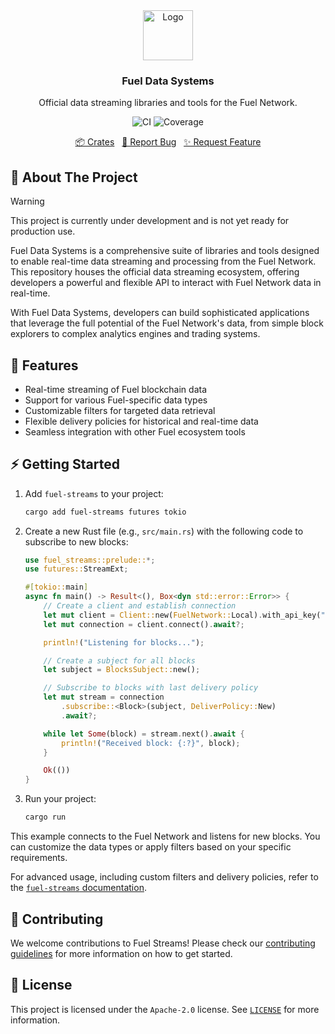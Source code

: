 <div align="center">
    <a href="https://github.com/fuellabs/data-systems">
        <img src="https://global.discourse-cdn.com/business6/uploads/fuel/original/2X/5/57d5a345cc15a64b636e0d56e042857f8a0e80b1.png" alt="Logo" width="80" height="80">
    </a>
    <h3 align="center">Fuel Data Systems</h3>
    <p align="center">
        Official data streaming libraries and tools for the Fuel Network.
    </p>
    <p align="center">
        <a href="https://github.com/FuelLabs/data-systems/actions/workflows/ci.yaml" style="text-decoration: none;">
            <img src="https://github.com/FuelLabs/data-systems/actions/workflows/ci.yaml/badge.svg?branch=main" alt="CI">
        </a>
        <a href="https://codecov.io/gh/FuelLabs/data-systems" style="text-decoration: none;">
            <img src="https://codecov.io/gh/FuelLabs/data-systems/graph/badge.svg?token=1zna00scwj" alt="Coverage">
        </a>
    </p>
    <p align="center">
        <a href="https://github.com/fuellabs/data-systems/tree/main/crates">📦 Crates</a>
        <span>&nbsp;</span>
        <a href="https://github.com/fuellabs/data-systems/issues/new?labels=bug&template=bug-report---.md">🐛 Report Bug</a>
        <span>&nbsp;</span>
        <a href="https://github.com/fuellabs/data-systems/issues/new?labels=enhancement&template=feature-request---.md">✨ Request Feature</a>
    </p>
</div>

## 📝 About The Project

> [!WARNING]
> This project is currently under development and is not yet ready for production use.

Fuel Data Systems is a comprehensive suite of libraries and tools designed to enable real-time data streaming and processing from the Fuel Network. This repository houses the official data streaming ecosystem, offering developers a powerful and flexible API to interact with Fuel Network data in real-time.

With Fuel Data Systems, developers can build sophisticated applications that leverage the full potential of the Fuel Network's data, from simple block explorers to complex analytics engines and trading systems.

## 🚀 Features

- Real-time streaming of Fuel blockchain data
- Support for various Fuel-specific data types
- Customizable filters for targeted data retrieval
- Flexible delivery policies for historical and real-time data
- Seamless integration with other Fuel ecosystem tools

## ⚡ Getting Started

1. Add `fuel-streams` to your project:

    ```sh
    cargo add fuel-streams futures tokio
    ```

2. Create a new Rust file (e.g., `src/main.rs`) with the following code to subscribe to new blocks:

    ```rust
    use fuel_streams::prelude::*;
    use futures::StreamExt;

    #[tokio::main]
    async fn main() -> Result<(), Box<dyn std::error::Error>> {
        // Create a client and establish connection
        let mut client = Client::new(FuelNetwork::Local).with_api_key("your_key");
        let mut connection = client.connect().await?;

        println!("Listening for blocks...");

        // Create a subject for all blocks
        let subject = BlocksSubject::new();

        // Subscribe to blocks with last delivery policy
        let mut stream = connection
            .subscribe::<Block>(subject, DeliverPolicy::New)
            .await?;

        while let Some(block) = stream.next().await {
            println!("Received block: {:?}", block);
        }

        Ok(())
    }
    ```

3. Run your project:
    ```sh
    cargo run
    ```

This example connects to the Fuel Network and listens for new blocks. You can customize the data types or apply filters based on your specific requirements.

For advanced usage, including custom filters and delivery policies, refer to the [`fuel-streams` documentation](https://docs.rs/fuel-streams).

## 💪 Contributing

We welcome contributions to Fuel Streams! Please check our [contributing guidelines](CONTRIBUTING.md) for more information on how to get started.

## 📜 License

This project is licensed under the `Apache-2.0` license. See [`LICENSE`](./LICENSE) for more information.
